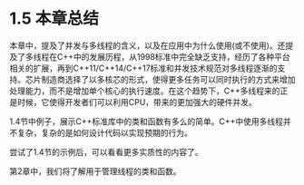 # 1.5 本章总结

本章中，提及了并发与多线程的含义，以及在应用中为什么使用(或不使用)。还提及了多线程在C++中的发展历程，从1998标准中完全缺乏支持，经历了各种平台相关的扩展，再到C++11/C++14/C++17标准和并发技术规范对多线程逐渐的支持。芯片制造商选择了以多核芯的形式，使得更多任务可以同时执行的方式来增加处理能力，而不是增加单个核心的执行速度。在这个趋势下，C++多线程来的正是时候，它使得开发者们可以利用CPU，带来的更加强大的硬件并发。

1.4节中例子，展示C++标准库中的类和函数有多么的简单。C++中使用多线程并不复杂，复杂的是如何设计代码以实现预期的行为。

尝试了1.4节的示例后，可以看看更多实质性的内容了。

第2章中，我们将了解用于管理线程的类和函数。

